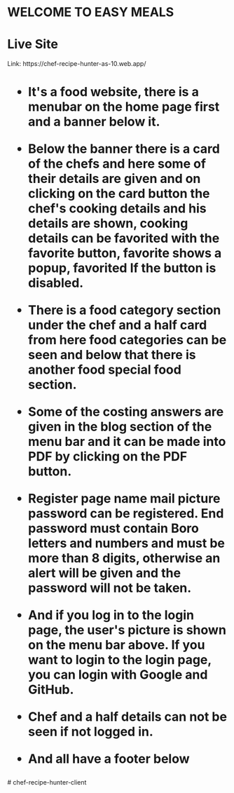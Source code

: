 <h1>WELCOME TO EASY MEALS</h1>
<h1>Live Site</h1>
<p>Link: https://chef-recipe-hunter-as-10.web.app/</p>
<h1>

* It's a food website, there is a menubar on the home page first and a banner below it.

* Below the banner there is a card of the chefs and here some of their details are given and on clicking on the card button the chef's cooking details and his details are shown, cooking details can be favorited with the favorite button, favorite shows a popup, favorited If the button is disabled.

* There is a food category section under the chef and a half card from here food categories can be seen and below that there is another food special food section.

* Some of the costing answers are given in the blog section of the menu bar and it can be made into PDF by clicking on the PDF button.

* Register page name mail picture password can be registered. End password must contain Boro letters and numbers and must be more than 8 digits, otherwise an alert will be given and the password will not be taken.

* And if you log in to the login page, the user's picture is shown on the menu bar above. If you want to login to the login page, you can login with Google and GitHub.

* Chef and a half details can not be seen if not logged in.

* And all have a footer below
</h1># chef-recipe-hunter-client

